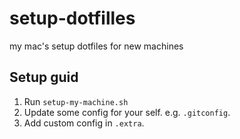# setup-dotfilles
my mac's setup dotfiles for new machines

## Setup guid

1. Run `setup-my-machine.sh`
2. Update some config for your self. e.g. `.gitconfig`.
3. Add custom config in `.extra`.